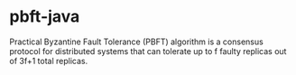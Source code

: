 # pbft-java
Practical Byzantine Fault Tolerance (PBFT) algorithm is a consensus protocol for distributed systems that can tolerate up to f faulty replicas out of 3f+1 total replicas.
